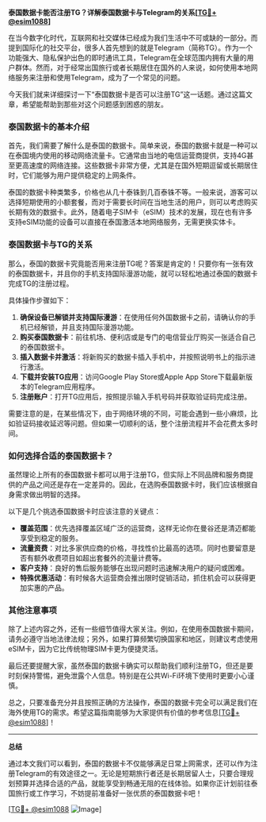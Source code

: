 **泰国数据卡能否注册TG？详解泰国数据卡与Telegram的关系[[TG💪+ @esim1088](https://t.me/s/esim1088)]**

在当今数字化时代，互联网和社交媒体已经成为我们生活中不可或缺的一部分。而提到国际化的社交平台，很多人首先想到的就是Telegram（简称TG）。作为一个功能强大、隐私保护出色的即时通讯工具，Telegram在全球范围内拥有大量的用户群体。然而，对于经常出国旅行或者长期居住在国外的人来说，如何使用本地网络服务来注册和使用Telegram，成为了一个常见的问题。

今天我们就来详细探讨一下“泰国数据卡是否可以注册TG”这一话题。通过这篇文章，希望能帮助到那些对这个问题感到困惑的朋友。

### 泰国数据卡的基本介绍

首先，我们需要了解什么是泰国的数据卡。简单来说，泰国的数据卡就是一种可以在泰国境内使用的移动网络流量卡。它通常由当地的电信运营商提供，支持4G甚至更高速度的网络连接。这些数据卡非常方便，尤其是在国外短期逗留或长期居住时，它们能够为用户提供稳定的上网条件。

泰国的数据卡种类繁多，价格也从几十泰铢到几百泰铢不等。一般来说，游客可以选择短期使用的小额套餐，而对于需要长时间在当地生活的用户，则可以考虑购买长期有效的数据卡。此外，随着电子SIM卡（eSIM）技术的发展，现在也有许多支持eSIM功能的设备可以直接在泰国激活本地网络服务，无需更换实体卡。

### 泰国数据卡与TG的关系

那么，泰国的数据卡究竟能否用来注册TG呢？答案是肯定的！只要你有一张有效的泰国数据卡，并且你的手机支持国际漫游功能，就可以轻松地通过泰国的数据卡完成TG的注册过程。

具体操作步骤如下：
1. **确保设备已解锁并支持国际漫游**：在使用任何外国数据卡之前，请确认你的手机已经解锁，并且支持国际漫游功能。
2. **购买泰国数据卡**：前往机场、便利店或是专门的电信营业厅购买一张适合自己的泰国数据卡。
3. **插入数据卡并激活**：将新购买的数据卡插入手机中，并按照说明书上的指示进行激活。
4. **下载并安装TG应用**：访问Google Play Store或Apple App Store下载最新版本的Telegram应用程序。
5. **注册账户**：打开TG应用后，按照提示输入手机号码并获取验证码完成注册。

需要注意的是，在某些情况下，由于网络环境的不同，可能会遇到一些小麻烦，比如验证码接收延迟等问题。但如果一切顺利的话，整个注册流程并不会花费太多时间。

### 如何选择合适的泰国数据卡？

虽然理论上所有的泰国数据卡都可以用于注册TG，但实际上不同品牌和服务商提供的产品之间还是存在一定差异的。因此，在选购泰国数据卡时，我们应该根据自身需求做出明智的选择。

以下是几个挑选泰国数据卡时应该注意的关键点：

- **覆盖范围**：优先选择覆盖区域广泛的运营商，这样无论你在曼谷还是清迈都能享受到稳定的服务。
- **流量资费**：对比多家供应商的价格，寻找性价比最高的选项。同时也要留意是否有额外收费项目如超出套餐外的流量计费等。
- **客户支持**：良好的售后服务能够在出现问题时迅速解决用户的疑问或困难。
- **特殊优惠活动**：有时候各大运营商会推出限时促销活动，抓住机会可以获得更加实惠的产品。

### 其他注意事项

除了上述内容之外，还有一些细节值得大家关注。例如，在使用泰国数据卡期间，请务必遵守当地法律法规；另外，如果打算频繁切换国家和地区，则建议考虑使用eSIM卡，因为它比传统物理SIM卡更为便捷灵活。

最后还要提醒大家，虽然泰国的数据卡确实可以帮助我们顺利注册TG，但还是要时刻保持警惕，避免泄露个人信息。特别是在公共Wi-Fi环境下使用时更要小心谨慎。

总之，只要准备充分并且按照正确的方法操作，泰国的数据卡完全可以满足我们在海外使用TG的需求。希望这篇指南能够为大家提供有价值的参考信息[[TG💪+ @esim1088](https://t.me/s/esim1088)]！

---

**总结**

通过本文我们可以看到，泰国的数据卡不仅能够满足日常上网需求，还可以作为注册Telegram的有效途径之一。无论是短期旅行者还是长期居留人士，只要合理规划预算并选择合适的产品，就能享受到畅通无阻的在线体验。如果你正计划前往泰国旅行或工作学习，不妨提前准备好一张优质的泰国数据卡吧！

[[TG💪+ @esim1088](https://t.me/s/esim1088) ![Image](https://i.postimg.cc/4NQfJmqS/Snipaste-2025-05-13-00-14-12.png)]
